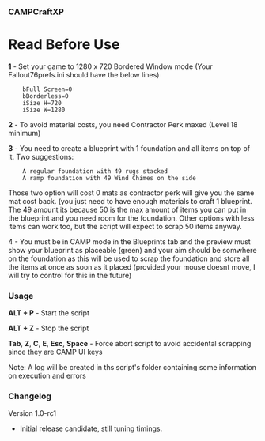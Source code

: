 ### CAMPCraftXP

# Read Before Use

**1** - Set your game to 1280 x 720 Bordered Window mode (Your Fallout76prefs.ini should have the below lines)

		bFull Screen=0
		bBorderless=0
		iSize H=720
		iSize W=1280

**2** - To avoid material costs, you need Contractor Perk maxed (Level 18 minimum)

**3** - You need to create a blueprint with 1 foundation and all items on top of it. Two suggestions:

		A regular foundation with 49 rugs stacked
		A ramp foundation with 49 Wind Chimes on the side

Those two option will cost 0 mats as contractor perk will give you the same mat cost back. (you just need to have enough materials to craft 1 blueprint. The  49 amount its because 50 is the max amount of items you can put in the blueprint and you need room for the foundation. Other options with less items can work too, but the script will expect to scrap 50 items anyway.

4 - You must be in CAMP mode in the Blueprints tab and the preview must show your blueprint as placeable (green) and your aim should be somwhere on the foundation as this will be used to scrap the foundation and store all the items at once as soon as it placed (provided your mouse doesnt move, I will try to control for this in the future)

### Usage

**ALT + P**  -  Start the script

**ALT + Z** - Stop the script

**Tab**, **Z**, **C**, **E**, **Esc**, **Space** - Force abort script to avoid accidental scrapping since they are CAMP UI keys

Note: A log will be created in ths script's folder containing some information on execution and errors

### Changelog

Version 1.0-rc1

- Initial release candidate, still tuning timings.











